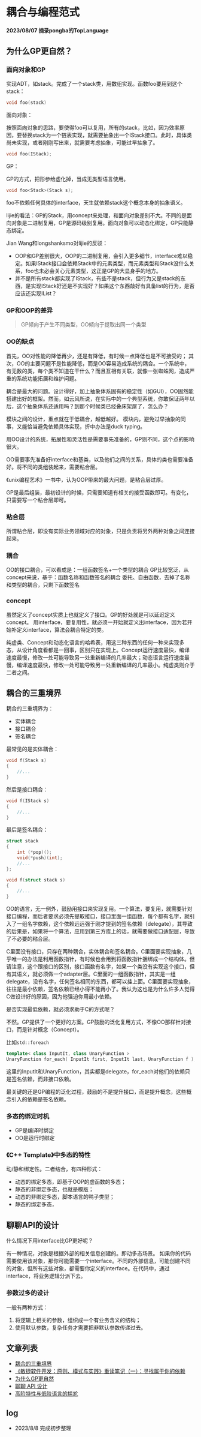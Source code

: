 # 耦合与编程范式

#### 2023/08/07 摘录pongba的TopLanguage

## 为什么GP更自然？

### 面向对象和GP

实现ADT，如stack。完成了一个stack类，用数组实现。函数foo要用到这个stack：

```cpp
void foo(stack)
```

面向对象：

按照面向对象的思路，要使得foo可以复用，所有的stack，比如，因为效率原因，要替换stack为一个链表实现，就需要抽象出一个IStack接口。此时，具体类尚未实现，或者刚刚写出来，就需要考虑抽象，可能过早抽象了。

```cpp
void foo(IStack);
```

GP：

GP的方式，把形参给虚化掉，当成无类型语言使用。

```cpp
void foo<Stack>(Stack s);
```

foo不依赖任何具体的interface，天生就依赖stack这个概念本身的抽象语义。


lijie的看法：GP的Stack，用concept来处理，和面向对象差别不大。不同的是面向对象是二进制复用，GP是源码级别复用。面向对象可以动态化绑定，GP只能静态绑定。

Jian Wang和longshanksmo对lijie的反驳：

- OOP和GP差别很大，OOP的二进制复用，会引入更多细节，interface难以稳定。如果IStack接口会依赖Stack中的元素类型，而元素类型和Stack没什么关系，foo也未必会关心元素类型，这正是GP的大显身手的地方。
- 并不是所有stack都实现了IStack，有些不是stack，但行为又是stack的东西，是实现IStack好还是不实现好？如果这个东西敲好有具备list的行为，是否应该还实现IList？

### GP和OOP的差异

> GP倾向于产生不同类型，OO倾向于提取出同一个类型

### OO的缺点

首先，OO对性能的降低再少，还是有降低，有时候一点降低也是不可接受的；
其次，OO的主要问题不是性能降低，而是OO容易造成系统的耦合。一个系统中，有无数的类，每个类不知道在干什么？而且互相有关联，就像一张蜘蛛网，造成严重的系统功能拓展和维护问题。

耦合是最大的问题。设计得好，加上抽象体系固有的稳定性（如GUI），OO固然能搭建出好的框架。然而，如云风所说，在实际中的一个典型系统，你敢保证两年以后，这个抽象体系还适用吗？到那个时候类已经叠床架屋了，怎么办？

模块之间的设计，重点就在于低耦合，越低越好。
模块内，避免过早抽象的同事，又能恰当避免依赖具体实现，折中办法是duck typing。

用OO设计的系统，拓展性和灵活性是需要事先准备的，GP则不同，这个点的影响很大。

OO需要事先准备好interface和基类，以及他们之间的关系，具体的类也需要准备好。将不同的类组装起来，需要粘合层。

《unix编程艺术》一书中，认为OOP带来的最大问题，是粘合层过厚。

GP是最后组装，最初设计的时候，只需要知道有相关的接受函数即可。有变化，只需要写一个粘合层即可。

### 粘合层

所谓粘合层，即没有实际业务领域对应的对象，只是负责将另外两种对象之间连接起来。

### 耦合

OO的接口耦合，可以看成是：一组函数签名+一个类型的耦合
GP比较宽泛，从concept来说，基于：函数名称和函数签名的耦合
委托、自由函数，去掉了名称和类型的耦合，只剩下函数签名

### concept

虽然定义了concept实质上也就定义了接口。GP的好处就是可以延迟定义concept。
用interface，要复用性，就必须一开始就定义出interface，因为若开始补定义interface，算法会耦合特定的类。

纯虚类、Concept和动态化语言的哈希表，用这三种东西的任何一种来实现多态，从设计角度看都是一回事，区别只在实现上。Concept运行速度最快，编译速度最慢，修改一处可能导致另一处重新编译的几率最大；动态语言运行速度最慢，编译速度最快，修改一处可能导致另一处重新编译的几率最小。纯虚类则介于二者之间。


## 耦合的三重境界

耦合的三重境界为：

- 实体耦合
- 接口耦合
- 签名耦合

最常见的是实体耦合：
```cpp
void f(Stack s) 
{
	//...
}
```

然后是接口耦合：
```cpp
void f(IStack s) 
{
	//...
}
```

最后是签名耦合：
```cpp
struct stack
{
	int (*pop)();
	void(*push)(int);
	//...
};

void f(struct stack s)
{
	//...
}
```

OO的语言，无一例外，鼓励用接口来实现复用。一个算法，要复用，就需要针对接口编程，而后者要求必须先提取接口，接口里面一组函数，每个都有名字，就引入了一组名字依赖，这个依赖远远强于刚才提到的签名依赖（delegate），其导致的后果是，如果将一个算法，应用到第三方库上的话，就需要做接口适配层，导致了不必要的粘合层。

C里面没有接口，只存在两种耦合，实体耦合和签名耦合。C里面要实现抽象，几乎唯一的办法是利用函数指针，有时候也会用到将函数指针捆绑成一个结构体。但请注意，这个跟接口的区别，接口函数有名字，如果一个类没有实现这个接口，但有其语义，就必须做一个adapter层。C里面的一组函数指针，其实是一组delegate，没有名字，任何签名相同的东西，都可以挂上面。C里面要实现抽象，往往是最小依赖，签名依赖已经小得不能再小了。我认为这也是为什么许多人觉得C做设计好的原因，因为他强迫你用最小依赖。

是否实现最低依赖，就必须求助于C的方式呢？

不然。GP提供了一个更好的方案。GP鼓励的泛化复用方式，不像OO那样针对接口，而是针对概念（Concept）。

比如`std::foreach`

```cpp
template< class InputIt, class UnaryFunction >
UnaryFunction for_each( InputIt first, InputIt last, UnaryFunction f );
```

这里的InputIt和UnaryFunction，其实都是delegate，for_each对他们的依赖只是签名依赖，而非接口依赖。

最关键的还是GP编程的泛化过程，鼓励的不是提升接口，而是提升概念，这些概念引入的依赖是签名依赖。

### 多态的绑定时机

- GP是编译时绑定
- OO是运行时绑定

### 《C++ Template》中多态的特性

动/静和绑定性。二者结合，有四种形式：
- 动态的绑定多态，即基于OOP的虚函数的多态；
- 静态的非绑定多态，也就是模版；
- 动态的非绑定多态，脚本语言的鸭子类型；
- 静态的绑定多态，


## 聊聊API的设计

什么情况下用interface比GP更好呢？

有一种情况，对象是根据外部的相关信息创建的。即动多态场景。
如果你的代码需要使用该对象，那你可能需要一个interface。不同的外部信息，可能创建不同的对象，但所有这些对象，都需要你定义的interface。在代码中，通过interface，将业务逻辑分派下去。

### 参数过多的设计

一般有两种方式：
1. 将逻辑上相关的参数，组织成一个有业务含义的结构；
2. 使用默认参数，复杂任务才需要把非默认参数传递过去。


## 文章列表

- [耦合的三重境界](https://groups.google.com/g/pongba/c/dnRCUVOMQ-Q)
- [《敏捷软件开发：原则、模式与实践》重读笔记（一）：寻找属于你的依赖](https://groups.google.com/g/pongba/c/1WzHqjFUaaY)
- [为什么GP更自然](https://groups.google.com/g/pongba/c/5VOiFHa6Lr0)
- [聊聊 API 设计](https://groups.google.com/g/pongba/c/Ss4wZ4035gY)
- [高阶特性与低阶语言的尴尬](https://groups.google.com/g/pongba/c/bVzIWvjTPFM)

## log

- 2023/8/8  完成初步整理

